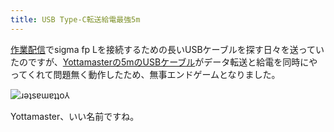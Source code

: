 ```yaml
---
title: USB Type-C転送給電最強5m
---
```

[作業配信](https://www.youtube.com/c/r7kamura)でsigma fp Lを接続するための長いUSBケーブルを探す日々を送っていたのですが、[Yottamasterの5mのUSBケーブル](https://www.amazon.co.jp/dp/B09Y1BY75P)がデータ転送と給電を同時にやってくれて問題無く動作したため、無事エンドゲームとなりました。

![](https://lh6.googleusercontent.com/ph_xt-Mm12CEgmGj5Dtq_YRZYzvMzwpron72ijhKZL2q0gcVOxxN72J7QOHGiTv7Wwb1Iid4NaLIFP9oA1UPP54eoEwrVIEOGntk5mNkH2IJ0ok5EqQXOHmJ7ZUuQc4dShzlkSoNrmJEAaRA6uzgTHM "ɹǝʇsɐɯɐʇʇo⅄")

Yottamaster、いい名前ですね。
